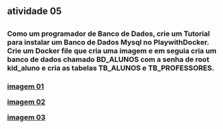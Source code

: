 <h2>atividade 05<h2>

<h3>Como um programador de Banco de Dados, crie um Tutorial para instalar um Banco de Dados Mysql no PlaywithDocker. Crie um Docker file que cria uma imagem e em seguia cria um banco de dados chamado BD_ALUNOS com a senha de root kid_aluno e cria as tabelas TB_ALUNOS e TB_PROFESSORES.<h3>

<a href = "https://github.com/Brenno030/bd-242/blob/main/Atividades/Atividade-05/Atividade%205(1).png">imagem 01<a>

<a href = "https://github.com/Brenno030/bd-242/blob/main/Atividades/Atividade-05/Atividade%205(2).png">imagem 02<a>

<a href = "https://github.com/Brenno030/bd-242/blob/main/Atividades/Atividade-05/Atividade%205(3).png">imagem 03<a>


